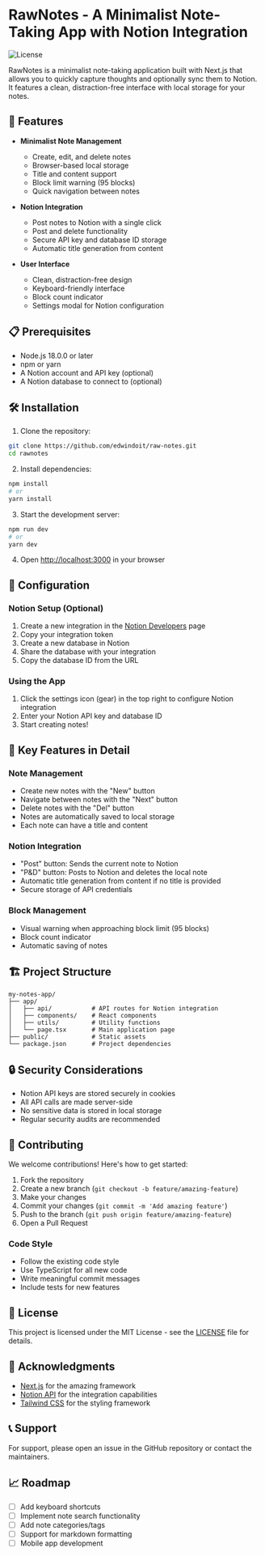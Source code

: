 # RawNotes - A Minimalist Note-Taking App with Notion Integration

![License](https://img.shields.io/badge/license-MIT-blue.svg)

RawNotes is a minimalist note-taking application built with Next.js that allows you to quickly capture thoughts and optionally sync them to Notion. It features a clean, distraction-free interface with local storage for your notes.

## 🚀 Features

- **Minimalist Note Management**
  - Create, edit, and delete notes
  - Browser-based local storage
  - Title and content support
  - Block limit warning (95 blocks)
  - Quick navigation between notes

- **Notion Integration**
  - Post notes to Notion with a single click
  - Post and delete functionality
  - Secure API key and database ID storage
  - Automatic title generation from content

- **User Interface**
  - Clean, distraction-free design
  - Keyboard-friendly interface
  - Block count indicator
  - Settings modal for Notion configuration

## 📋 Prerequisites

- Node.js 18.0.0 or later
- npm or yarn
- A Notion account and API key (optional)
- A Notion database to connect to (optional)

## 🛠️ Installation

1. Clone the repository:
```bash
git clone https://github.com/edwindoit/raw-notes.git
cd rawnotes
```

2. Install dependencies:
```bash
npm install
# or
yarn install
```

3. Start the development server:
```bash
npm run dev
# or
yarn dev
```

4. Open [http://localhost:3000](http://localhost:3000) in your browser

## 🔧 Configuration

### Notion Setup (Optional)
1. Create a new integration in the [Notion Developers](https://www.notion.so/my-integrations) page
2. Copy your integration token
3. Create a new database in Notion
4. Share the database with your integration
5. Copy the database ID from the URL

### Using the App
1. Click the settings icon (gear) in the top right to configure Notion integration
2. Enter your Notion API key and database ID
3. Start creating notes!

## 🎯 Key Features in Detail

### Note Management
- Create new notes with the "New" button
- Navigate between notes with the "Next" button
- Delete notes with the "Del" button
- Notes are automatically saved to local storage
- Each note can have a title and content

### Notion Integration
- "Post" button: Sends the current note to Notion
- "P&D" button: Posts to Notion and deletes the local note
- Automatic title generation from content if no title is provided
- Secure storage of API credentials

### Block Management
- Visual warning when approaching block limit (95 blocks)
- Block count indicator
- Automatic saving of notes

## 🏗️ Project Structure

```
my-notes-app/
├── app/
│   ├── api/           # API routes for Notion integration
│   ├── components/    # React components
│   ├── utils/         # Utility functions
│   └── page.tsx       # Main application page
├── public/            # Static assets
└── package.json       # Project dependencies
```

## 🔒 Security Considerations

- Notion API keys are stored securely in cookies
- All API calls are made server-side
- No sensitive data is stored in local storage
- Regular security audits are recommended

## 🤝 Contributing

We welcome contributions! Here's how to get started:

1. Fork the repository
2. Create a new branch (`git checkout -b feature/amazing-feature`)
3. Make your changes
4. Commit your changes (`git commit -m 'Add amazing feature'`)
5. Push to the branch (`git push origin feature/amazing-feature`)
6. Open a Pull Request

### Code Style
- Follow the existing code style
- Use TypeScript for all new code
- Write meaningful commit messages
- Include tests for new features

## 📝 License

This project is licensed under the MIT License - see the [LICENSE](LICENSE) file for details.

## 🙏 Acknowledgments

- [Next.js](https://nextjs.org/) for the amazing framework
- [Notion API](https://developers.notion.com/) for the integration capabilities
- [Tailwind CSS](https://tailwindcss.com/) for the styling framework

## 📞 Support

For support, please open an issue in the GitHub repository or contact the maintainers.

## 📈 Roadmap

- [ ] Add keyboard shortcuts
- [ ] Implement note search functionality
- [ ] Add note categories/tags
- [ ] Support for markdown formatting
- [ ] Mobile app development
